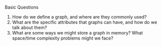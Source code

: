Basic Questions

1. How do we define a graph, and where are they commonly used?
2. What are the specific attributes that graphs can have, and how do we talk about them?
3. What are some ways we might store a graph in memory? What space/time complexity problems might we face?
